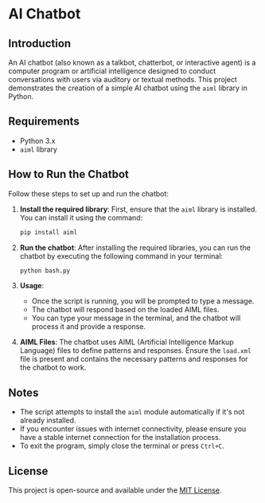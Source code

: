 # AI Chatbot

## Introduction
An AI chatbot (also known as a talkbot, chatterbot, or interactive agent) is a computer program or artificial intelligence designed to conduct conversations with users via auditory or textual methods. This project demonstrates the creation of a simple AI chatbot using the `aiml` library in Python.

## Requirements
- Python 3.x
- `aiml` library

## How to Run the Chatbot
Follow these steps to set up and run the chatbot:

1. **Install the required library**:
   First, ensure that the `aiml` library is installed. You can install it using the command:

   ```bash
   pip install aiml
   ```

2. **Run the chatbot**:
   After installing the required libraries, you can run the chatbot by executing the following command in your terminal:

   ```bash
   python bash.py
   ```

3. **Usage**:
   - Once the script is running, you will be prompted to type a message.
   - The chatbot will respond based on the loaded AIML files.
   - You can type your message in the terminal, and the chatbot will process it and provide a response.

4. **AIML Files**:
   The chatbot uses AIML (Artificial Intelligence Markup Language) files to define patterns and responses. Ensure the `load.xml` file is present and contains the necessary patterns and responses for the chatbot to work.

## Notes
- The script attempts to install the `aiml` module automatically if it's not already installed.
- If you encounter issues with internet connectivity, please ensure you have a stable internet connection for the installation process.
- To exit the program, simply close the terminal or press `Ctrl+C`.

## License
This project is open-source and available under the [MIT License](https://opensource.org/licenses/MIT).





